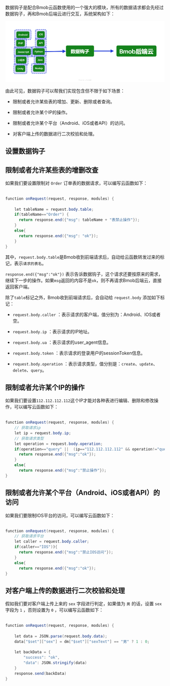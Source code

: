 数据钩子是配合Bmob云函数使用的一个强大的模块，所有的数据请求都会先经过数据钩子，再和Bmob后端云进行交互，系统架构如下：

![](image/hook.png)

由此可见，数据钩子可以帮我们实现包含但不限于如下场景：

- 限制或者允许某些表的增加、更新、删除或者查询。
  
- 限制或者允许某个IP的操作。
  
- 限制或者允许某个平台（Android、iOS或者API）的访问。
  
- 对客户端上传的数据进行二次校验和处理。
  

## 设置数据钩子


## 限制或者允许某些表的增删改查

如果我们要设置限制对 `Order` 订单表的数据请求，可以编写云函数如下：

```java

function onRequest(request, response, modules) {

    let tableName = request.body.table;
    if(tableName=="Order") {
      return response.end({"msg": tableName + "表禁止操作"});
    }
    else{
      return response.end({"msg": "ok"});
    }
}

```

其中，`request.body.table`是Bmob收到前端请求后，自动给云函数转发过来的标记，表示`请求的表名`。

`response.end({"msg":"ok"})` 表示告诉数据钩子，这个请求还要按原来的需求，继续下一步的操作。如果`msg`返回的内容不是`ok`，则不再请求Bmob后端云，直接返回客户端。

除了`table`标记之外，Bmob收到前端请求后，会自动给 `request.body` 添加如下标记：

- `request.body.caller` ：表示请求的客户端，值分别为：Android、IOS或者空。
  
- `request.body.ip` ：表示请求的IP地址。
  
- `request.body.ua` ：表示请求的user_agent信息。
  
- `request.body.token` ：表示请求的登录用户的sessionToken信息。
  
- `request.body.operation` ：表示请求类型，值分别是：`create`、`update`、`delete`、`query`。


## 限制或者允许某个IP的操作

如果我们要设置`112.112.112.112`这个IP才能对各种表进行编辑、删除和修改操作，可以编写云函数如下：

```java

function onRequest(request, response, modules) {
    // 获取请求ip
    let ip = request.body.ip;
    // 获取请求类型
    let operation = request.body.operation;
    if(operation=="query" ||  (ip=="112.112.112.112" && operation!="query")){
      return response.end({"msg":"ok"});
    }
    else{
      return response.end({"msg":"禁止操作"});
}

```

## 限制或者允许某个平台（Android、iOS或者API）的访问

如果我们要限制IOS平台的访问，可以编写云函数如下：

```java

function onRequest(request, response, modules) {
    // 获取请求平台
    let caller = request.body.caller;
    if(caller=="IOS")){
      return response.end({"msg":"禁止IOS访问"});
    }
    else{
      return response.end({"msg":"ok"});
}

```


## 对客户端上传的数据进行二次校验和处理

假如我们要对客户端上传上来的 `sex` 字段进行判定，如果值为 `男` 的话，设置 `sex` 字段为 `1` ，否则设置为 `0` ，可以编写云函数如下：

```java

function onRequest(request, response, modules) {

    let data = JSON.parse(request.body.data);
    data["$set"]["sex"] = dm["$set"]["sexText"] == "男" ? 1 : 0;

    let backData = {
        "success": "ok",
        "data": JSON.stringify(data)
    }
    response.send(backData)
}

```